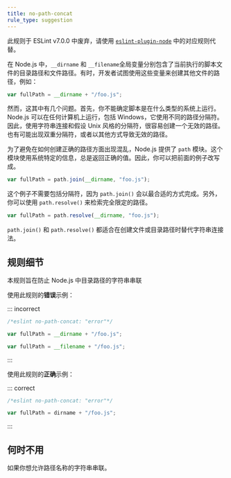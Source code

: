 ```yaml
---
title: no-path-concat
rule_type: suggestion
---
```


此规则于 ESLint v7.0.0 中废弃，请使用 [`eslint-plugin-node`](https://github.com/mysticatea/eslint-plugin-node) 中的对应规则代替。

在 Node.js 中，`__dirname` 和 `__filename`全局变量分别包含了当前执行的脚本文件的目录路径和文件路径。有时，开发者试图使用这些变量来创建其他文件的路径，例如：

```js
var fullPath = __dirname + "/foo.js";
```

然而，这其中有几个问题。首先，你不能确定脚本是在什么类型的系统上运行。Node.js 可以在任何计算机上运行，包括 Windows，它使用不同的路径分隔符。因此，使用字符串连接和假设 Unix 风格的分隔符，很容易创建一个无效的路径。也有可能出现双重分隔符，或者以其他方式导致无效的路径。

为了避免在如何创建正确的路径方面出现混乱，Node.js 提供了 `path` 模块。这个模块使用系统特定的信息，总是返回正确的值。因此，你可以把前面的例子改写成。

```js
var fullPath = path.join(__dirname, "foo.js");
```

这个例子不需要包括分隔符，因为 `path.join()` 会以最合适的方式完成。另外，你可以使用 `path.resolve()` 来检索完全限定的路径。

```js
var fullPath = path.resolve(__dirname, "foo.js");
```

`path.join()` 和 `path.resolve()` 都适合在创建文件或目录路径时替代字符串连接法。

## 规则细节

本规则旨在防止 Node.js 中目录路径的字符串串联

使用此规则的**错误**示例：

::: incorrect

```js
/*eslint no-path-concat: "error"*/

var fullPath = __dirname + "/foo.js";

var fullPath = __filename + "/foo.js";

```

:::

使用此规则的**正确**示例：

::: correct

```js
/*eslint no-path-concat: "error"*/

var fullPath = dirname + "/foo.js";
```

:::

## 何时不用

如果你想允许路径名称的字符串串联。
